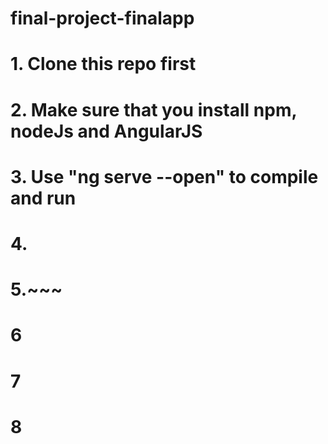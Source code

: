 # final-project-finalapp

# 1. Clone this repo first
# 2. Make sure that you install npm, nodeJs and AngularJS
# 3. Use "ng serve --open" to compile and run 
# 4. 
# 5.~~~
# 6
# 7
# 8